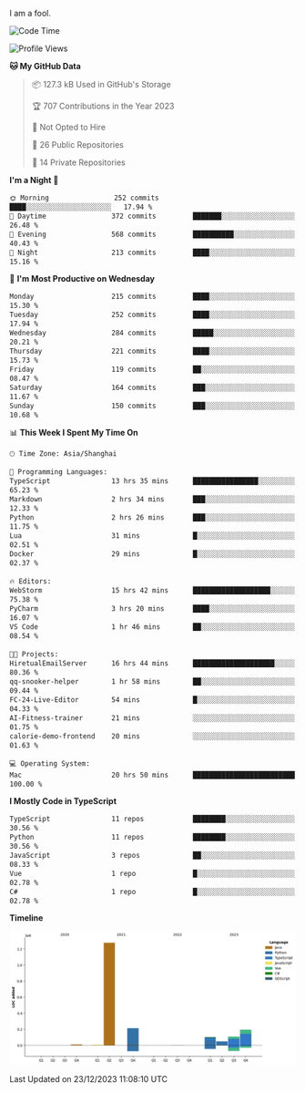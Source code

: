 I am a fool.

<!--START_SECTION:waka-->
![Code Time](http://img.shields.io/badge/Code%20Time-1%2C001%20hrs%2018%20mins-blue)

![Profile Views](http://img.shields.io/badge/Profile%20Views-1-blue)

**🐱 My GitHub Data** 

> 📦 127.3 kB Used in GitHub's Storage 
 > 
> 🏆 707 Contributions in the Year 2023
 > 
> 🚫 Not Opted to Hire
 > 
> 📜 26 Public Repositories 
 > 
> 🔑 14 Private Repositories 
 > 
**I'm a Night 🦉** 

```text
🌞 Morning                252 commits         ████░░░░░░░░░░░░░░░░░░░░░   17.94 % 
🌆 Daytime                372 commits         ███████░░░░░░░░░░░░░░░░░░   26.48 % 
🌃 Evening                568 commits         ██████████░░░░░░░░░░░░░░░   40.43 % 
🌙 Night                  213 commits         ████░░░░░░░░░░░░░░░░░░░░░   15.16 % 
```
📅 **I'm Most Productive on Wednesday** 

```text
Monday                   215 commits         ████░░░░░░░░░░░░░░░░░░░░░   15.30 % 
Tuesday                  252 commits         ████░░░░░░░░░░░░░░░░░░░░░   17.94 % 
Wednesday                284 commits         █████░░░░░░░░░░░░░░░░░░░░   20.21 % 
Thursday                 221 commits         ████░░░░░░░░░░░░░░░░░░░░░   15.73 % 
Friday                   119 commits         ██░░░░░░░░░░░░░░░░░░░░░░░   08.47 % 
Saturday                 164 commits         ███░░░░░░░░░░░░░░░░░░░░░░   11.67 % 
Sunday                   150 commits         ███░░░░░░░░░░░░░░░░░░░░░░   10.68 % 
```


📊 **This Week I Spent My Time On** 

```text
🕑︎ Time Zone: Asia/Shanghai

💬 Programming Languages: 
TypeScript               13 hrs 35 mins      ████████████████░░░░░░░░░   65.23 % 
Markdown                 2 hrs 34 mins       ███░░░░░░░░░░░░░░░░░░░░░░   12.33 % 
Python                   2 hrs 26 mins       ███░░░░░░░░░░░░░░░░░░░░░░   11.75 % 
Lua                      31 mins             █░░░░░░░░░░░░░░░░░░░░░░░░   02.51 % 
Docker                   29 mins             █░░░░░░░░░░░░░░░░░░░░░░░░   02.37 % 

🔥 Editors: 
WebStorm                 15 hrs 42 mins      ███████████████████░░░░░░   75.38 % 
PyCharm                  3 hrs 20 mins       ████░░░░░░░░░░░░░░░░░░░░░   16.07 % 
VS Code                  1 hr 46 mins        ██░░░░░░░░░░░░░░░░░░░░░░░   08.54 % 

🐱‍💻 Projects: 
HiretualEmailServer      16 hrs 44 mins      ████████████████████░░░░░   80.36 % 
qq-snooker-helper        1 hr 58 mins        ██░░░░░░░░░░░░░░░░░░░░░░░   09.44 % 
FC-24-Live-Editor        54 mins             █░░░░░░░░░░░░░░░░░░░░░░░░   04.33 % 
AI-Fitness-trainer       21 mins             ░░░░░░░░░░░░░░░░░░░░░░░░░   01.75 % 
calorie-demo-frontend    20 mins             ░░░░░░░░░░░░░░░░░░░░░░░░░   01.63 % 

💻 Operating System: 
Mac                      20 hrs 50 mins      █████████████████████████   100.00 % 
```

**I Mostly Code in TypeScript** 

```text
TypeScript               11 repos            ████████░░░░░░░░░░░░░░░░░   30.56 % 
Python                   11 repos            ████████░░░░░░░░░░░░░░░░░   30.56 % 
JavaScript               3 repos             ██░░░░░░░░░░░░░░░░░░░░░░░   08.33 % 
Vue                      1 repo              █░░░░░░░░░░░░░░░░░░░░░░░░   02.78 % 
C#                       1 repo              █░░░░░░░░░░░░░░░░░░░░░░░░   02.78 % 
```



**Timeline**

![Lines of Code chart](https://raw.githubusercontent.com/VeejaLiu/VeejaLiu/master/assets/bar_graph.png)


 Last Updated on 23/12/2023 11:08:10 UTC
<!--END_SECTION:waka-->
